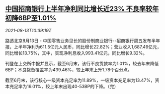 <!--1628852463000-->
[中国招商银行上半年净利同比增长近23% 不良率较年初降6BP至1.01%](https://cn.reuters.com/article/merchants-bank-profit-h1-0813-fri-idCNKBS2FE126)
------

<div><i>2021-08-13T10:39:19Z</i></div><p>路透北京8月13日 - 中国零售业务见长的股份制商业银行--招商银行周五发布半年报，上半年净利为611.5亿元人民币，同比增长22.82%；营业收入1,687.49亿元，同比增长13.75%，其中，实现净利息收入993.41亿元，同比增长9.32%。</p><p>刊登在上交所中报并显示，截至6月末，该行不良贷款率为1.01%，较去年末降低6BP；不良拨备覆盖率为439.46%，较上年末上升1.78个百分点。</p><p>截至6月末，该行核心一级资本充足率为11.89%，一级资本充足率为13.47%，资本充足率为16.01%，较上年末出现40-53BP的下降。（完）</p>
